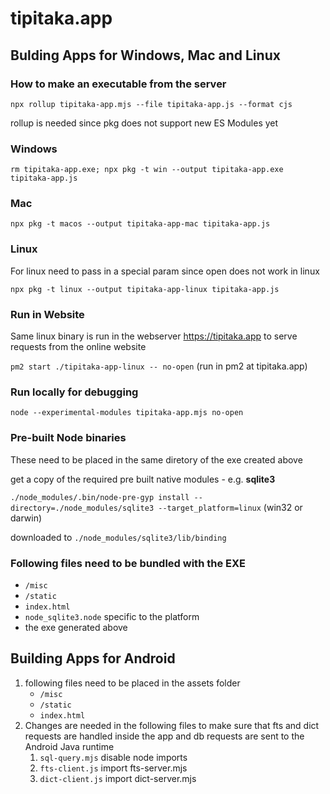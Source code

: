 # tipitaka.app

## Bulding Apps for Windows, Mac and Linux
### How to make an executable from the server

`npx rollup tipitaka-app.mjs --file tipitaka-app.js --format cjs`

rollup is needed since pkg does not support new ES Modules yet

### Windows
`rm tipitaka-app.exe; npx pkg -t win --output tipitaka-app.exe tipitaka-app.js`

### Mac
`npx pkg -t macos --output tipitaka-app-mac tipitaka-app.js`

### Linux
For linux need to pass in a special param since open does not work in linux

`npx pkg -t linux --output tipitaka-app-linux tipitaka-app.js`

### Run in Website
Same linux binary is run in the webserver https://tipitaka.app to serve requests from the online website

`pm2 start ./tipitaka-app-linux -- no-open` (run in pm2 at tipitaka.app)

### Run locally for debugging
`node --experimental-modules tipitaka-app.mjs no-open`

### Pre-built Node binaries
These need to be placed in the same diretory of the exe created above

get a copy of the required pre built native modules - e.g. **sqlite3**

`./node_modules/.bin/node-pre-gyp install --directory=./node_modules/sqlite3 --target_platform=linux` (win32 or darwin)

downloaded to `./node_modules/sqlite3/lib/binding`

### Following files need to be bundled with the EXE
* `/misc`
* `/static`
* `index.html`
* `node_sqlite3.node` specific to the platform
* the exe generated above

## Building Apps for Android
1. following files need to be placed in the assets folder
   * `/misc`
   * `/static`
   * `index.html`
2. Changes are needed in the following files to make sure that fts and dict requests are handled inside the app and db requests are sent to the Android Java runtime
   1. `sql-query.mjs` disable node imports
   2. `fts-client.js` import fts-server.mjs
   3. `dict-client.js` import dict-server.mjs